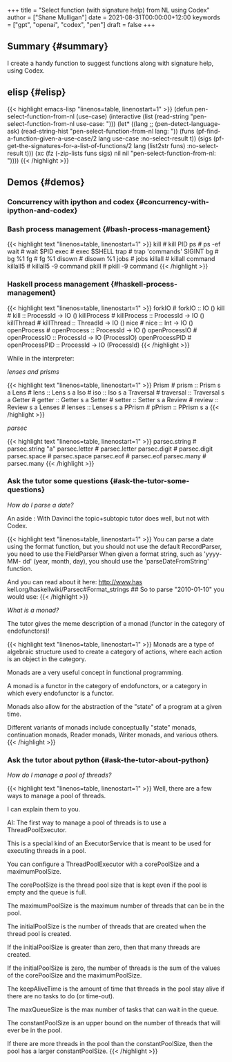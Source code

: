 +++
title = "Select function (with signature help) from NL using Codex"
author = ["Shane Mulligan"]
date = 2021-08-31T00:00:00+12:00
keywords = ["gpt", "openai", "codex", "pen"]
draft = false
+++

## Summary {#summary}

I create a handy function to suggest functions along with signature help, using Codex.


## elisp {#elisp}

{{< highlight emacs-lisp "linenos=table, linenostart=1" >}}
(defun pen-select-function-from-nl (use-case)
  (interactive (list (read-string "pen-select-function-from-nl use-case: ")))
  (let* ((lang ;; (pen-detect-language-ask)
          (read-string-hist "pen-select-function-from-nl lang: "))
         (funs (pf-find-a-function-given-a-use-case/2 lang use-case :no-select-result t))
         (sigs (pf-get-the-signatures-for-a-list-of-functions/2 lang (list2str funs) :no-select-result t)))
    (xc (fz (-zip-lists funs sigs) nil nil "pen-select-function-from-nl: "))))
{{< /highlight >}}


## Demos {#demos}


### Concurrency with ipython and codex {#concurrency-with-ipython-and-codex}

<!-- Play on asciinema.com -->
<!-- <a title="asciinema recording" href="https://asciinema.org/a/RQTehM9JsRnlQFBqdjbeiSi0T" target="_blank"><img alt="asciinema recording" src="https://asciinema.org/a/RQTehM9JsRnlQFBqdjbeiSi0T.svg" /></a> -->
<!-- Play on the blog -->
<script src="https://asciinema.org/a/RQTehM9JsRnlQFBqdjbeiSi0T.js" id="asciicast-RQTehM9JsRnlQFBqdjbeiSi0T" async></script>


### Bash process management {#bash-process-management}

{{< highlight text "linenos=table, linenostart=1" >}}
kill # kill PID
ps # ps -ef
wait # wait $PID
exec # exec $SHELL
trap # trap 'commands' SIGINT
bg # bg %1
fg # fg %1
disown # disown %1
jobs # jobs
killall # killall command
killall5 # killall5 -9 command
pkill # pkill -9 command
{{< /highlight >}}


### Haskell process management {#haskell-process-management}

{{< highlight text "linenos=table, linenostart=1" >}}
forkIO # forkIO :: IO ()
kill # kill :: ProcessId -> IO ()
killProcess # killProcess :: ProcessId -> IO ()
killThread # killThread :: ThreadId -> IO ()
nice # nice :: Int -> IO ()
openProcess # openProcess :: ProcessId -> IO ()
openProcessIO # openProcessIO :: ProcessId -> IO (ProcessIO)
openProcessPID # openProcessPID :: ProcessId -> IO (ProcessId)
{{< /highlight >}}

While in the interpreter:

_lenses and prisms_

{{< highlight text "linenos=table, linenostart=1" >}}
Prism # prism :: Prism s a
Lens # lens :: Lens s a
Iso # iso :: Iso s a
Traversal # traversal :: Traversal s a
Getter # getter :: Getter s a
Setter # setter :: Setter s a
Review # review :: Review s a
Lenses # lenses :: Lenses s a
PPrism # pPrism :: PPrism s a
{{< /highlight >}}

_parsec_

{{< highlight text "linenos=table, linenostart=1" >}}
parsec.string # parsec.string "a"
parsec.letter # parsec.letter
parsec.digit # parsec.digit
parsec.space # parsec.space
parsec.eof # parsec.eof
parsec.many # parsec.many
{{< /highlight >}}


### Ask the tutor some questions {#ask-the-tutor-some-questions}

_How do I parse a date?_

An aside
: With Davinci the topic+subtopic tutor does well, but not with Codex.

<!--listend-->

{{< highlight text "linenos=table, linenostart=1" >}}
You can parse a date using the format
function, but you should not use the default
RecordParser, you need to use the FieldParser
When given a format string, such as 'yyyy-MM-
dd' (year, month, day), you should use the
'parseDateFromString' function.

And you can read about it here: http://www.has
kell.org/haskellwiki/Parsec#Format_strings ##
So to parse "2010-01-10" you would use:
{{< /highlight >}}

_What is a monad?_

The tutor gives the meme description of a monad (functor in the category of endofunctors)!

{{< highlight text "linenos=table, linenostart=1" >}}
Monads are a type of algebraic structure used
to create a category of actions, where each
action is an object in the category.

Monads are a very useful concept in functional
programming.

A monad is a functor in the category of
endofunctors, or a category in which every
endofunctor is a functor.

Monads also allow for the abstraction of the
"state" of a program at a given time.

Different variants of monads include
conceptually "state" monads, continuation
monads, Reader monads, Writer monads, and
various others.
{{< /highlight >}}


### Ask the tutor about python {#ask-the-tutor-about-python}

_How do I manage a pool of threads?_

{{< highlight text "linenos=table, linenostart=1" >}}
Well, there are a few ways to manage a pool
of threads.

I can explain them to you.

AI: The first way to manage a pool of threads
is to use a ThreadPoolExecutor.

This is a special kind of an ExecutorService
that is meant to be used for executing threads
in a pool.

You can configure a ThreadPoolExecutor with a
corePoolSize and a maximumPoolSize.

The corePoolSize is the thread pool size that
is kept even if the pool is empty and the
queue is full.

The maximumPoolSize is the maximum number of
threads that can be in the pool.

The initialPoolSize is the number of threads
that are created when the thread pool is
created.

If the initialPoolSize is greater than zero,
then that many threads are created.

If the initialPoolSize is zero, the number of
threads is the sum of the values of the
corePoolSize and the maximumPoolSize.

The keepAliveTime is the amount of time that
threads in the pool stay alive if there are no
tasks to do (or time-out).

The maxQueueSize is the max number of tasks
that can wait in the queue.

The constantPoolSize is an upper bound on the
number of threads that will ever be in the
pool.

If there are more threads in the pool than the
constantPoolSize, then the pool has a larger
constantPoolSize.
{{< /highlight >}}